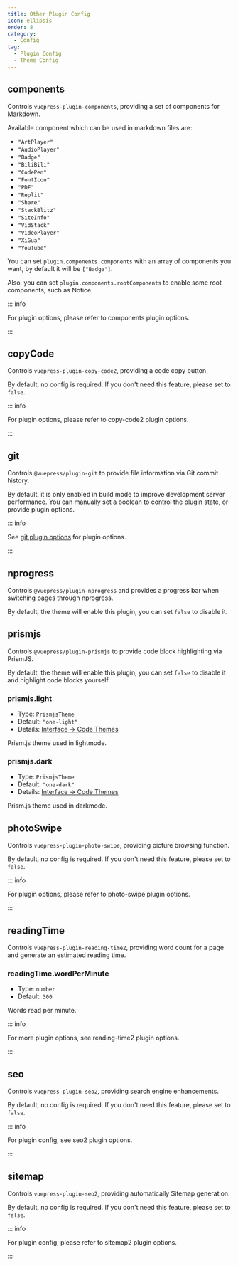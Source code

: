 ```yaml
---
title: Other Plugin Config
icon: ellipsis
order: 8
category:
  - Config
tag:
  - Plugin Config
  - Theme Config
---
```


## components

Controls `vuepress-plugin-components`, providing a set of components for Markdown.

Available component which can be used in markdown files are:

- `"ArtPlayer"`
- `"AudioPlayer"`
- `"Badge"`
- `"BiliBili"`
- `"CodePen"`
- `"FontIcon"`
- `"PDF"`
- `"Replit"`
- `"Share"`
- `"StackBlitz"`
- `"SiteInfo"`
- `"VidStack"`
- `"VideoPlayer"`
- `"XiGua"`
- `"YouTube"`

You can set `plugin.components.components` with an array of components you want, by default it will be `["Badge"]`.

Also, you can set `plugin.components.rootComponents` to enable some root components, such as Notice.

::: info

For plugin options, please refer to <ProjectLink name="components" path="/config.html">components plugin options</ProjectLink>.

:::

## copyCode <Badge text="enabled by default" />

Controls `vuepress-plugin-copy-code2`, providing a code copy button.

By default, no config is required. If you don't need this feature, please set to `false`.

::: info

For plugin options, please refer to <ProjectLink name="copy-code2" path="/config.html">copy-code2 plugin options</ProjectLink>.

:::

## git <Badge text="enabled in production" />

Controls `@vuepress/plugin-git` to provide file information via Git commit history.

By default, it is only enabled in build mode to improve development server performance. You can manually set a boolean to control the plugin state, or provide plugin options.

::: info

See [git plugin options][git-config] for plugin options.

:::

## nprogress <Badge text="enabled by default" />

Controls `@vuepress/plugin-nprogress` and provides a progress bar when switching pages through nprogress.

By default, the theme will enable this plugin, you can set `false` to disable it.

## prismjs <Badge text="enabled by default" />

Controls `@vuepress/plugin-prismjs` to provide code block highlighting via PrismJS.

By default, the theme will enable this plugin, you can set `false` to disable it and highlight code blocks yourself.

### prismjs.light

- Type: `PrismjsTheme`
- Default: `"one-light"`
- Details: [Interface → Code Themes](../../guide/interface/code-theme.md)

Prism.js theme used in lightmode.

### prismjs.dark

- Type: `PrismjsTheme`
- Default: `"one-dark"`
- Details: [Interface → Code Themes](../../guide/interface/code-theme.md)

Prism.js theme used in darkmode.

## photoSwipe <Badge text="enabled by default" />

Controls `vuepress-plugin-photo-swipe`, providing picture browsing function.

By default, no config is required. If you don't need this feature, please set to `false`.

::: info

For plugin options, please refer to <ProjectLink name="photo-swipe" path="/config.html">photo-swipe plugin options</ProjectLink>.

:::

## readingTime <Badge text="enabled by default" />

Controls `vuepress-plugin-reading-time2`, providing word count for a page and generate an estimated reading time.

### readingTime.wordPerMinute

- Type: `number`
- Default: `300`

Words read per minute.

::: info

For more plugin options, see <ProjectLink name="reading-time2" path="/config.html">reading-time2 plugin options</ProjectLink>.

:::

## seo <Badge text="enabled by default" />

Controls `vuepress-plugin-seo2`, providing search engine enhancements.

By default, no config is required. If you don't need this feature, please set to `false`.

::: info

For plugin config, see <ProjectLink name="seo2" path="/config.html">seo2 plugin options</ProjectLink>.

:::

## sitemap <Badge text="enabled by default" />

Controls `vuepress-plugin-seo2`, providing automatically Sitemap generation.

By default, no config is required. If you don't need this feature, please set to `false`.

::: info

For plugin config, please refer to <ProjectLink name="sitemap2" path="/config.html">sitemap2 plugin options</ProjectLink>.

:::

[git-config]: https://vuejs.press/reference/plugin/git.html
